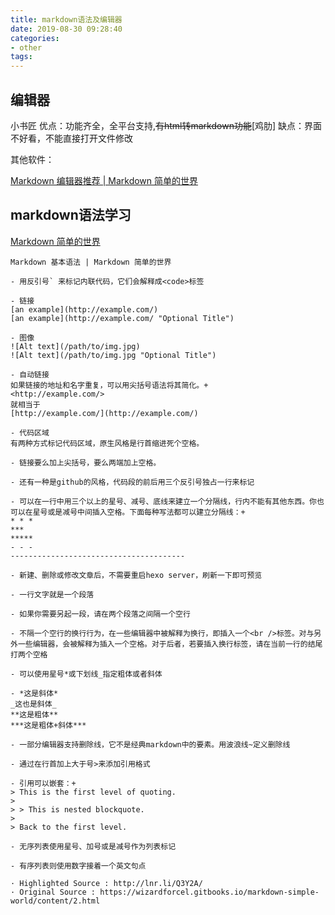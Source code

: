 ```yaml
---
title: markdown语法及编辑器
date: 2019-08-30 09:28:40
categories:
- other
tags:
---
```

## 编辑器

 小书匠
 优点：功能齐全，全平台支持,~~有html转markdown功能~~[鸡肋]
 缺点：界面不好看，不能直接打开文件修改
    
 
其他软件：

[Markdown 编辑器推荐 | Markdown 简单的世界 ](https://wizardforcel.gitbooks.io/markdown-simple-world/content/1.html)

<!--more-->
## markdown语法学习
[Markdown 简单的世界](https://legacy.gitbook.com/book/wizardforcel/markdown-simple-world/details)


``` 
Markdown 基本语法 | Markdown 简单的世界

- 用反引号` 来标记内联代码，它们会解释成<code>标签

- 链接
[an example](http://example.com/)
[an example](http://example.com/ "Optional Title")

- 图像
![Alt text](/path/to/img.jpg)
![Alt text](/path/to/img.jpg "Optional Title")

- 自动链接
如果链接的地址和名字重复，可以用尖括号语法将其简化。+
<http://example.com/>
就相当于
[http://example.com/](http://example.com/)

- 代码区域
有两种方式标记代码区域，原生风格是行首缩进死个空格。

- 链接要么加上尖括号，要么两端加上空格。

- 还有一种是github的风格，代码段的前后用三个反引号独占一行来标记

- 可以在一行中用三个以上的星号、减号、底线来建立一个分隔线，行内不能有其他东西。你也可以在星号或是减号中间插入空格。下面每种写法都可以建立分隔线：+
* * *
***
*****
- - -
---------------------------------------

- 新建、删除或修改文章后，不需要重启hexo server，刷新一下即可预览

- 一行文字就是一个段落

- 如果你需要另起一段，请在两个段落之间隔一个空行

- 不隔一个空行的换行行为，在一些编辑器中被解释为换行，即插入一个<br />标签。对与另外一些编辑器，会被解释为插入一个空格。对于后者，若要插入换行标签，请在当前一行的结尾打两个空格

- 可以使用星号*或下划线_指定粗体或者斜体

- *这是斜体*
_这也是斜体_
**这是粗体**
***这是粗体+斜体***

- 一部分编辑器支持删除线，它不是经典markdown中的要素。用波浪线~定义删除线

- 通过在行首加上大于号>来添加引用格式

- 引用可以嵌套：+
> This is the first level of quoting.
>
> > This is nested blockquote.
>
> Back to the first level.

- 无序列表使用星号、加号或是减号作为列表标记

- 有序列表则使用数字接着一个英文句点

· Highlighted Source : http://lnr.li/Q3Y2A/
· Original Source : https://wizardforcel.gitbooks.io/markdown-simple-world/content/2.html
```

